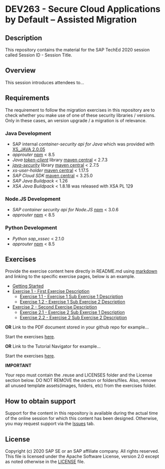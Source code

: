 # DEV263 - Secure Cloud Applications by Default – Assisted Migration

## Description

This repository contains the material for the SAP TechEd 2020 session called Session ID - Session Title. 

## Overview

This session introduces attendees to...

## Requirements
The requirement to follow the migration exercises in this repository are to check whether you make use of one of these security libraries / versions. Only in these cases, an version upgrade / a migration is of relevance.

### Java Development
- SAP internal *container-security api for Java* which was provided with [XS_JAVA 2.0.05](https://help.sap.com/viewer/4505d0bdaf4948449b7f7379d24d0f0d/2.0.05/en-US/6511bc054b0e48369a625a8019fefd53.html)
- *approuter* [npm](https://www.npmjs.com/package/@sap/approuter) < 8.5
- *Java* [*token-client*](https://github.com/SAP/cloud-security-xsuaa-integration/tree/master/token-client) library [maven central](https://search.maven.org/search?q=g:com.sap.cloud.security.xsuaa) < 2.7.3
- [*java-security*](https://github.wdf.sap.corp/CPSecurity/java-container-security) library [maven central](https://search.maven.org/search?q=g:com.sap.cloud.security) < 2.7.5
- *xs-user-holder* [maven central](https://search.maven.org/search?q=g:com.sap.cloud.sjb) < 1.17.5
- *SAP Cloud SDK* [maven central](https://search.maven.org/search?q=g:com.sap.cloud.sdk) < 3.25.0
- *SAP Java Buildpack* < 1.26
- *XSA Java Buildpack* < 1.8.18 was released with XSA PL 129

### Node.JS Development
- *SAP container security api for Node.JS* [npm](https://www.npmjs.com/package/@sap/xssec) < 3.0.6
- *approuter* [npm](https://www.npmjs.com/package/@sap/approuter) < 8.5

### Python Development
- *Python sap_xssec* < 2.1.0
- *approuter* [npm](https://www.npmjs.com/package/@sap/approuter) < 8.5


## Exercises

Provide the exercise content here directly in README.md using [markdown](https://guides.github.com/features/mastering-markdown/) and linking to the specific exercise pages, below is an example.

- [Getting Started](exercises/ex0/)
- [Exercise 1 - First Exercise Description](exercises/ex1/)
    - [Exercise 1.1 - Exercise 1 Sub Exercise 1 Description](exercises/ex1#exercise-11-sub-exercise-1-description)
    - [Exercise 1.2 - Exercise 1 Sub Exercise 2 Description](exercises/ex1#exercise-12-sub-exercise-2-description)
- [Exercise 2 - Second Exercise Description](exercises/ex2/)
    - [Exercise 2.1 - Exercise 2 Sub Exercise 1 Description](exercises/ex2#exercise-21-sub-exercise-1-description)
    - [Exercise 2.2 - Exercise 2 Sub Exercise 2 Description](exercises/ex2#exercise-22-sub-exercise-2-description)


**OR** Link to the PDF document stored in your github repo for example...

Start the exercises [here](exercises/myPDFDoc.pdf).
    
**OR** Link to the Tutorial Navigator for example...

Start the exercises [here](https://developers.sap.com/tutorials/abap-environment-trial-onboarding.html).

**IMPORTANT**

Your repo must contain the .reuse and LICENSES folder and the License section below. DO NOT REMOVE the section or folders/files. Also, remove all unused template assets(images, folders, etc) from the exercises folder. 

## How to obtain support

Support for the content in this repository is available during the actual time of the online session for which this content has been designed. Otherwise, you may request support via the [Issues](../../issues) tab.

## License
Copyright (c) 2020 SAP SE or an SAP affiliate company. All rights reserved. This file is licensed under the Apache Software License, version 2.0 except as noted otherwise in the [LICENSE](LICENSES/Apache-2.0.txt) file.
